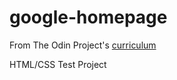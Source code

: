 # google-homepage

From The Odin Project's [curriculum](http://www.theodinproject.com/web-development-101/html-css)

HTML/CSS Test Project

